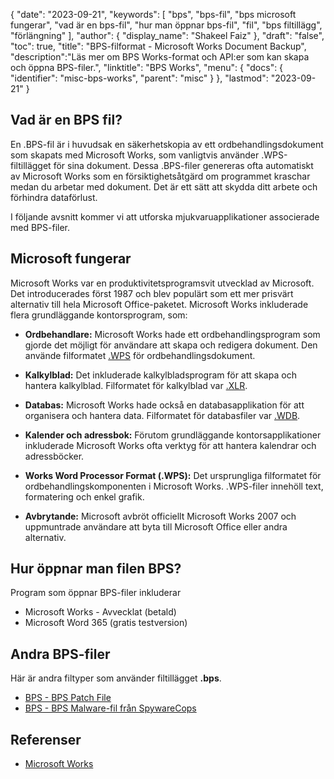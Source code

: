 {
"date": "2023-09-21",
  "keywords": [
"bps",
"bps-fil",
"bps microsoft fungerar",
"vad är en bps-fil",
"hur man öppnar bps-fil",
"fil",
"bps filtillägg",
"förlängning"
],
  "author": {
"display_name": "Shakeel Faiz"
},
"draft": "false",
"toc": true,
"title": "BPS-filformat - Microsoft Works Document Backup",
  "description":"Läs mer om BPS Works-format och API:er som kan skapa och öppna BPS-filer.",
  "linktitle": "BPS Works",
  "menu": {
    "docs": {
      "identifier": "misc-bps-works",
      "parent": "misc"
}
},
"lastmod": "2023-09-21"
}

## Vad är en BPS fil?

En .BPS-fil är i huvudsak en säkerhetskopia av ett ordbehandlingsdokument som skapats med Microsoft Works, som vanligtvis använder .WPS-filtillägget för sina dokument. Dessa .BPS-filer genereras ofta automatiskt av Microsoft Works som en försiktighetsåtgärd om programmet kraschar medan du arbetar med dokument. Det är ett sätt att skydda ditt arbete och förhindra dataförlust.

I följande avsnitt kommer vi att utforska mjukvaruapplikationer associerade med BPS-filer.

## Microsoft fungerar

Microsoft Works var en produktivitetsprogramsvit utvecklad av Microsoft. Det introducerades först 1987 och blev populärt som ett mer prisvärt alternativ till hela Microsoft Office-paketet. Microsoft Works inkluderade flera grundläggande kontorsprogram, som:

- **Ordbehandlare:** Microsoft Works hade ett ordbehandlingsprogram som gjorde det möjligt för användare att skapa och redigera dokument. Den använde filformatet [.WPS](/sv/word-processing/wps/) för ordbehandlingsdokument.

- **Kalkylblad:** Det inkluderade kalkylbladsprogram för att skapa och hantera kalkylblad. Filformatet för kalkylblad var [.XLR](/sv/spreadsheet/xlr/).

- **Databas:** Microsoft Works hade också en databasapplikation för att organisera och hantera data. Filformatet för databasfiler var [.WDB](/sv/database/wdb/).

- **Kalender och adressbok:** Förutom grundläggande kontorsapplikationer inkluderade Microsoft Works ofta verktyg för att hantera kalendrar och adressböcker.

- **Works Word Processor Format (.WPS):** Det ursprungliga filformatet för ordbehandlingskomponenten i Microsoft Works. .WPS-filer innehöll text, formatering och enkel grafik.

- **Avbrytande:** Microsoft avbröt officiellt Microsoft Works 2007 och uppmuntrade användare att byta till Microsoft Office eller andra alternativ.

## Hur öppnar man filen BPS?

Program som öppnar BPS-filer inkluderar

- Microsoft Works - Avvecklat (betald)
- Microsoft Word 365 (gratis testversion)

## Andra BPS-filer

Här är andra filtyper som använder filtillägget **.bps**.

- [BPS - BPS Patch File](/sv/spel/bps/)
- [BPS - BPS Malware-fil från SpywareCops](/sv/misc/bps-malware/)

## Referenser
* [Microsoft Works](https://en.wikipedia.org/wiki/Microsoft_Works)

